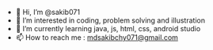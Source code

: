 - 👋 Hi, I’m @sakib071
- 👀 I’m interested in coding, problem solving and illustration
- 🌱 I’m currently learning java, js, html, css, android studio
- 📫 How to reach me : mdsakibchy071@gmail.com

<!---
sakib071/sakib071 is a ✨ special ✨ repository because its `README.md` (this file) appears on your GitHub profile.
You can click the Preview link to take a look at your changes.
--->
